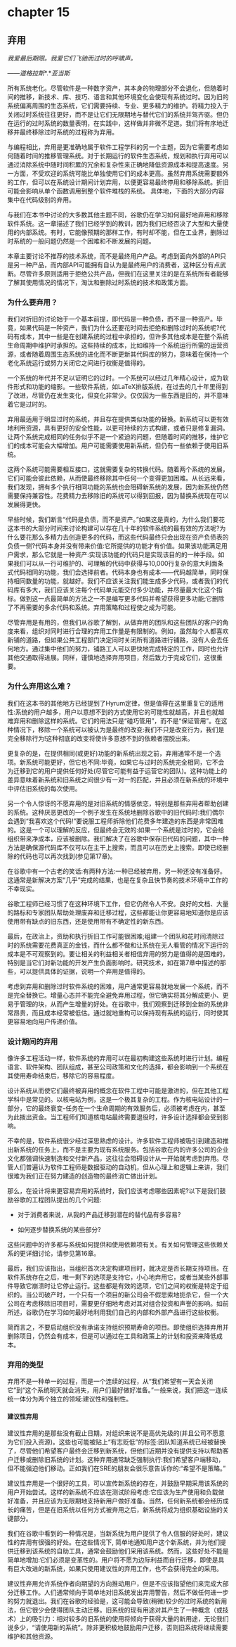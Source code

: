 # chapter 15

## **弃用**



*我爱最后期限。我爱它们飞驰而过时的呼啸声。*

*——道格拉斯**.**亚当斯*

所有系统老化。尽管软件是一种数字资产，其本身的物理部分不会退化，但随着时间的推移，新技术、库、技巧、语言和其他环境变化会使现有系统过时。因为旧的系统偏离周围的生态系统，它们需要持续、专业、更多精力的维护。将精力投入于关闭过时系统往往更好，而不是让它们无限期地与替代它们的系统并驾齐驱。但仍在运行的过时系统的数量表明，在实践中，这样做并非微不足道。我们将有序地迁移并最终移除过时系统的过程称为弃用。

与编程相比，弃用是更准确地属于软件工程学科的另一个主题，因为它需要考虑如何随着时间的推移管理系统。对于长期运行的软件生态系统，规划和执行弃用可以通过消除系统中随时间积累的冗余和复杂性来正确地降低资源成本和提高速度。另一方面，不受欢迎的系统可能比单独使用它们的成本更高。虽然弃用系统需要额外的工作，但可以在系统设计期间计划弃用，以便更容易最终停用和移除系统。折旧可能会影响从单个函数调用到整个软件堆栈的系统。 具体地，下面的大部分内容集中在代码级别的弃用。

与我们在本书中讨论的大多数其他主题不同，谷歌仍在学习如何最好地弃用和移除软件系统。这一章描述了我们已经学到的教训，因为我们已经否决了大型和大量使用的内部系统。有时，它能像预期的那样工作，有时却不能，但在工业界，删除过时系统的一般问题仍然是一个困难和不断发展的问题。

本章主要讨论不推荐的技术系统，而不是最终用户产品。考虑到面向外部的API只是另一种产品，而内部API可能拥有自认为是最终用户的消费者，这种区分有点武断。尽管许多原则适用于拒绝公共产品，但我们在这里关注的是在系统所有者能够了解其使用情况的情况下，淘汰和删除过时系统的技术和政策方面。


 

 

### **为什么要弃用？**

我们对折旧的讨论始于一个基本前提，即代码是一种负债，而不是一种资产。毕竟，如果代码是一种资产，我们为什么还要花时间去拒绝和删除过时的系统呢?代码有成本，其中一些是在创建系统的过程中承担的，但许多其他成本是在整个系统生命周期中维护时承担的。这些持续的成本，比如维持一个系统运行所需的运营资源，或者随着周围生态系统的进化而不断更新其代码库的努力，意味着在保持一个老化系统运行或努力关闭它之间进行权衡是值得的。

一个系统的年代并不足以证明它的过时。一个系统可以经过几年精心设计，成为软件形式和功能的缩影。一些软件系统，如LaTeX排版系统，在过去的几十年里得到了改进，尽管仍在发生变化，但变化非常少。仅仅因为一些东西是旧的，并不意味着它是过时的。

弃用最适用于明显过时的系统，并且存在提供类似功能的替换。新系统可以更有效地利用资源，具有更好的安全性能，以更可持续的方式构建，或者只是修复漏洞。让两个系统完成相同的任务似乎不是一个紧迫的问题，但随着时间的推移，维护它们的成本可能会大幅增加。用户可能需要使用新系统，但仍有一些依赖于使用旧系统。

这两个系统可能需要相互接口，这就需要复杂的转换代码。随着两个系统的发展，它们可能会彼此依赖，从而使最终移除其中任何一个变得更加困难。从长远来看，我们发现，拥有多个执行相同功能的系统也会阻碍新系统的发展，因为新系统仍然需要保持兼容性。花费精力去移除旧的系统可以得到回报，因为替换系统现在可以发展得更快。

早些时候，我们断言“代码是负债，而不是资产。”如果这是真的，为什么我们要花这本书的大部分时间来讨论构建可以存在几十年的软件系统的最有效的方法呢?为什么要花那么多精力去创造更多的代码，而这些代码最终只会出现在资产负债表的负债一侧?代码本身并没有带来价值:它所提供的功能才有价值。如果该功能满足用户需求，那么它就是一种资产:实现该功能的代码只是实现该目的的一种手段。如果我们可以从一行可维护的、可理解的代码中获得与10,000行复杂的意大利面条式代码相同的功能，我们会选择前者。代码本身也有成本——代码越简单，同时保持相同数量的功能，就越好。我们不应该关注我们能生成多少代码，或者我们的代码库有多大，我们应该关注每个代码单元能交付多少功能，并尽量最大化这个指标。做到这一点最简单的方法之一不是编写更多代码并希望获得更多功能;它删除了不再需要的多余代码和系统。弃用策略和过程使之成为可能。

尽管弃用是有用的，但我们从谷歌了解到，从做弃用的团队和这些团队的客户的角度来看，组织对同时进行合理的弃用工作量是有限制的。例如，虽然每个人都喜欢新铺的道路，但如果公共工程部门决定同时关闭所有道路进行铺路，没有人会去任何地方。通过集中他们的努力，铺路工人可以更快地完成特定的工作，同时也允许其他交通取得进展。同样，谨慎地选择弃用项目，然后致力于完成它们，这很重要。

### **为什么弃用这么难？**

我们在这本书的其他地方已经提到了Hyrum定律，但是值得在这里重复它的适用性:系统的用户越多，用户以意想不到的方式使用它的可能性就越高，并且也就越难弃用和删除这样的系统。它们的用法只是“碰巧管用”，而不是“保证管用”。在这种情况下，移除一个系统可以被认为是最终的改变:我们不只是改变行为，我们是完全移除行为!这种彻底的改变将使许多意想不到的依赖者摆脱出来。

更复杂的是，在提供相同(或更好)功能的新系统出现之前，弃用通常不是一个选项。新系统可能更好，但它也不同:毕竟，如果它与过时的系统完全相同，它不会为迁移到它的用户提供任何好处(尽管它可能有益于运营它的团队)。这种功能上的差异意味着新系统和旧系统之间很少有一对一的匹配，并且必须在新系统的环境中中评估旧系统的每次使用。

另一个令人惊讶的不愿弃用的是对旧系统的情感依恋，特别是那些弃用者帮助创建的系统。这种厌恶更改的一个例子发生在系统地删除谷歌中的旧代码时:我们偶尔会遇到“我喜欢这个代码!”要说服工程师拆除他们花费多年建造的东西是非常困难的。这是一个可以理解的反应，但最终会无效的:如果一个系统是过时的，它会给组织带来净成本，应该被删除。我们解决了在谷歌中保存旧代码的问题，其中一种方法是确保源代码库不仅可以在主干上搜索，而且可以在历史上搜索。即使已经删除的代码也可以再次找到(参见第17章)。

在谷歌中有一个古老的笑话:有两种方法:一种已经被弃用，另一种还没有准备好。这通常是新解决方案“几乎”完成的结果，也是在复杂且快节奏的技术环境中工作的不幸现实。

谷歌工程师已经习惯了在这种环境下工作，但它仍然令人不安。良好的文档、大量的路标和专家团队帮助处理废弃和迁移过程，这些都能让你更容易地知道你是应该使用带有缺点的旧东西，还是使用带有不确定性的新东西。

最后，在政治上，资助和执行折旧工作可能很困难;组建一个团队和花时间清除过时的系统需要花费真正的金钱，而什么都不做和让系统在无人看管的情况下运行的成本是不可观察到的。要让相关的利益相关者相信弃用的努力是值得的是困难的，特别是当它们对新功能的开发产生负面影响时。研究技术，如在第7章中描述的那些，可以提供具体的证据，说明一个弃用是值得的。

考虑到弃用和删除过时软件系统的困难，用户通常更容易就地发展一个系统，而不是完全替换它。增量心态并不能完全避免弃用过程，但它确实将其分解成更小、更易于管理的块，从而产生增量的好处。在谷歌中，我们观察到迁移到全新的系统非常昂贵，而且成本经常被低估。通过就地重构可以保持现有系统的运行，同时使其更容易地向用户传递价值。

### **设计期间的弃用**

像许多工程活动一样，软件系统的弃用可以在最初构建这些系统时进行计划。编程语言、软件架构、团队组成，甚至公司政策和文化的选择，都会影响到一个系统在其使用寿命结束后，移除它的容易程度。

设计系统从而使它们最终被弃用的概念在软件工程中可能是激进的，但在其他工程学科中是常见的。以核电站为例，这是一个极其复杂的工程。作为核电站设计的一部分，它的最终衰变-任务在一个生命周期的有效服务后，必须被考虑在内，甚至为此拨出资金。当工程师们知道核电站最终需要退役时，许多设计选择都会受到影响。

不幸的是，软件系统很少经过深思熟虑的设计。许多软件工程师被吸引到建造和推出新系统的任务上，而不是主要为现有系统服务。包括谷歌在内的许多公司的企业文化都强调快速制造和交付新产品，这往往会阻碍设计从一开始就考虑到弃用。尽管人们普遍认为软件工程师是数据驱动的自动机，但从心理上和逻辑上来讲，我们很难为我们正在努力建造的创造物的最终消亡做出计划。

那么，在设计将来更容易弃用的系统时，我们应该考虑哪些因素呢?以下是我们鼓励谷歌的工程团队提出的几个问题:

-  对于消费者来说，从我的产品迁移到潜在的替代品有多容易?

- 如何逐步替换系统的某些部分?

这些问题中的许多都与系统如何提供和使用依赖项有关。有关如何管理这些依赖关系的更详细讨论，请参见第16章。

最后，我们应该指出，当组织首次决定构建项目时，就决定是否长期支持项目。在软件系统存在之后，唯一剩下的选项是支持它，小心地弃用它，或者当某些外部事件导致它崩溃时让它停止运行。这些都是有效的选项，它们之间的权衡是特定于组织的。当公司破产时，一个只有一个项目的新公司会不假思索地扼杀它，但一个大公司在考虑移除旧项目时，需要更仔细地考虑对其对组合投资和声誉的影响。如前所述，谷歌仍在学习如何最好地利用我们自己的内部和外部产品进行这些权衡。

简而言之，不要启动组织没有承诺支持组织预期寿命的项目。即使组织选择弃用并删除项目，仍然会有成本，但是可以通过在工具和政策上的计划和投资来降低成本。

### **弃用的类型**

弃用不是一种单一的过程，而是一个连续的过程，从“我们希望有一天会关闭它”到“这个系统明天就会消失，用户们最好做好准备。”一般来说，我们把这一连续统一体分为两个独立的领域:建议性和强制性。

#### **建议性弃用**

建议性弃用的是那些没有截止日期，对组织来说不是高优先级的(并且公司不愿意为它们投入资源)。这些也可能被贴上“有志贬低”的标签:团队知道系统已经被替换了，尽管他们希望客户最终会迁移到新系统，但他们近期并没有提供支持以帮助客户迁移或删除旧系统的计划。这种弃用通常缺乏强制执行:我们希望客户端移动，但不能强迫他们移动。正如我们在SRE的朋友会很乐意告诉你的:“希望不是策略。”

建议性弃用是一个很好的工具，可以宣传新系统的存在，并鼓励早期采用该系统的用户开始尝试。这样的新系统不应该在测试阶段考虑:它应该为生产使用和负载做好准备，并且应该为无限期地支持新用户做好准备。当然，任何新系统都会经历成长的痛苦，但是在旧系统以任何方式被弃用之后，新系统将成为组织基础设施的关键部分。

我们在谷歌中看到的一种情况是，当新系统为用户提供了令人信服的好处时，建议性的弃用有很强的好处。在这些情况下, 简单地通知用户这个新系统，并为他们提供迁移到该系统的自助工具，通常会鼓励他们采用该系统。然而，这些好处不能是简单地增加:它们必须是变革性的。用户将不愿为边际利益而自行迁移，即使是具有巨大改进的新系统，如果只使用建议性的弃用工作，也不会获得完全的采用。

建议性弃用允许系统作者向期望的方向推动用户，但是不应该指望他们来完成大部分迁移工作。人们通常倾向于简单地对旧系统发出弃用警告，然后不做任何进一步的努力就退出。我们在谷歌的经验是，这可能会导致(稍微)较少的过时系统的新用法，但它很少会使得团队主动迁移。旧系统的现有用途对其产生了一种概念（或技术）上的吸引力：相对较多的旧系统的使用将倾向于获得大量的新用途，无论我们说多少，“请使用新的系统”。除非更积极地鼓励用户迁移，否则旧系统将继续需要维护和其他资源。 

 

 